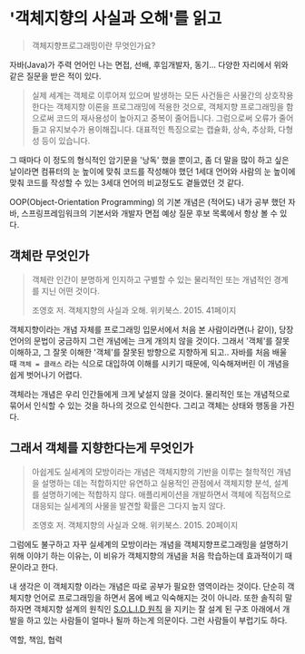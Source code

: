 # '객체지향의 사실과 오해'를 읽고

> 객체지향프로그래밍이란 무엇인가요?

자바(Java)가 주력 언어인 나는 면접, 선배, 후임개발자, 동기... 다양한 자리에서 위와 같은 질문을 받은 적이 있다.

> 실제 세계는 객체로 이루어져 있으며 발생하는 모든 사건들은 사물간의 상호작용한다는 객체지향 이론을 프로그래밍에 적용한 것으로, 객체지향 프로그래밍을 함으로써 코드의 재사용성이 높아지고 중복이 줄어듭니다. 그럼으로써 오류가 줄어들고 유지보수가 용이해집니다. 대표적인 특징으로는 캡슐화, 상속, 추상화, 다형성 등이 있습니다.

그 때마다 이 정도의 형식적인 암기문을 '낭독' 했을 뿐이고, 좀 더 말을 많이 하고 싶은 날이라면 컴퓨터의 눈 높이에 맞춰 코드를 작성해야 했던 1세대 언어와 사람의 눈 높이에 맞춰 코드를 작성할 수 있는 3세대 언어의 비교정도도 곁들였던 것 같다.

OOP(Object-Orientation Programming) 의 기본 개념은 (적어도) 내가 공부 했던 자바, 스프링프레임워크의 기본서와 개발자 면접 예상 질문 후보 목록에서 항상 볼 수 있다.

## 객체란 무엇인가

> 객체란 인간이 분명하게 인지하고 구별할 수 있는 물리적인 또는 개념적인 경계를 지닌 어떤 것이다.
> 
> 조영호 저. 객체지향의 사실과 오해. 위키북스. 2015. 41페이지

객체지향이라는 개념 자체를 프로그래밍 입문서에서 처음 본 사람이라면(나 같이), 당장 언어의 문법이 궁금하지 그런 개념에는 크게 개의치 않을 것이다. 그래서 '객체'를 잘못 이해하고, 그 잘못 이해한 '객체'를 잘못된 방향으로 지향하게 되고.. 자바를 처음 배울 때 `객체 = 클래스` 라는 식으로 대입하여 이해를 시키기 때문에, 익숙해져버린 이 개념을 쉽게 벗어나기 어렵다.

객체라는 개념은 우리 인간들에게 크게 낯설지 않을 것이다. 물리적인 또는 개념적으로 묶어서 인식할 수 있는 것을 하나의 것으로 인식한다. 그리고 객체는 상태와 행동을 가진다. 

## 그래서 객체를 지향한다는게 무엇인가

> 아쉽게도 실세계의 모방이라는 개념은 객체지향의 기반을 이루는 철학적인 개념을 설명하는 데는 적합하지만 유연하고 실용적인 관점에서 객체지향 분석, 설계를 설명하기에는 적합하지 않다. 애플리케이션을 개발하면서 객체에 직접적으로 대응되는 실세계의 사물을 발견할 확률은 그다지 높지 않다.
> 
> 조영호 저. 객체지향의 사실과 오해. 위키북스. 2015. 20페이지

그럼에도 불구하고 자꾸 실세계의 모방이라는 개념을 객체지향프로그래밍을 설명하기 위해 이야기 하는 이유는, 이 비유가 객체지향의 개념을 처음 학습하는데 효과적이기 때문이라고 한다. 

내 생각은 이 객체지향 이라는 개념은 따로 공부가 필요한 영역이라는 것이다. 단순히 객체지향 언어로 프로그래밍을 하면서 몸에 베고 익숙해지는 것이 아니라. 또한 솔직히 말하자면 객체지향 설계의 원칙인 [S.O.L.I.D 원칙](https://www.wikiwand.com/ko/SOLID) 을 지키는 잘 설계 된 구조 아래에서 개발을 하고 있는 사람들이 얼마나 될까 하는게 의문이다. 그런 사람들이 부럽기도 하다.



역할, 책임, 협력

